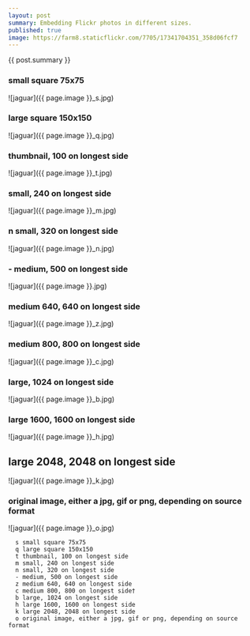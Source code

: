 ```yaml
---
layout: post
summary: Embedding Flickr photos in different sizes.
published: true
image: https://farm8.staticflickr.com/7705/17341704351_358d06fcf7
---
```


{{ post.summary }}

### small square 75x75

![jaguar]({{ page.image }}_s.jpg)

### large square 150x150
![jaguar]({{ page.image }}_q.jpg)

### thumbnail, 100 on longest side
![jaguar]({{ page.image }}_t.jpg)

### small, 240 on longest side
![jaguar]({{ page.image }}_m.jpg)

### n	small, 320 on longest side 
![jaguar]({{ page.image }}_n.jpg)

### -	medium, 500 on longest side
![jaguar]({{ page.image }}.jpg)

### medium 640, 640 on longest side
![jaguar]({{ page.image }}_z.jpg)

### medium 800, 800 on longest side 
![jaguar]({{ page.image }}_c.jpg)

### large, 1024 on longest side 
![jaguar]({{ page.image }}_b.jpg)
  
### large 1600, 1600 on longest side 
![jaguar]({{ page.image }}_h.jpg)
  
## large 2048, 2048 on longest side 
![jaguar]({{ page.image }}_k.jpg)
  
### original image, either a jpg, gif or png, depending on source format 
![jaguar]({{ page.image }}_o.jpg)
  
```
  s	small square 75x75
  q	large square 150x150
  t	thumbnail, 100 on longest side
  m	small, 240 on longest side
  n	small, 320 on longest side
  -	medium, 500 on longest side
  z	medium 640, 640 on longest side
  c medium 800, 800 on longest side†
  b	large, 1024 on longest side
  h	large 1600, 1600 on longest side
  k	large 2048, 2048 on longest side
  o	original image, either a jpg, gif or png, depending on source format
```
